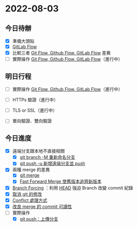 #  2022-08-03
## 今日待辦
- [x] 準備大頭貼
- [x] [GitLab Flow](GitLab%20Flow.md)
- [x] 比較三者 [Git Flow, Github Flow, GitLab Flow](../Git%20Flow/Git%20Flow,%20Github%20Flow,%20GitLab%20Flow.md) 差異
- [ ] 實際操作 [Git Flow, Github Flow, GitLab Flow](../Git%20Flow/Git%20Flow,%20Github%20Flow,%20GitLab%20Flow.md)（進行中）

## 明日行程
- [ ] 實際操作 [Git Flow, Github Flow, GitLab Flow](../Git%20Flow/Git%20Flow,%20Github%20Flow,%20GitLab%20Flow.md)（進行中）
- [ ] HTTPs 驗證（進行中）
- [ ] TLS or SSL（進行中）
- [ ] 單向驗證、雙向驗證


## 今日進度
- [x] 遠端分支跟本地不直接相關
	- [x] [git branch -M 重新命名分支](dontTrustYourLittleBrain/git%20branch%20-M%20重新命名分支.md)
	- [x] [git push -u 新增遠端分支並 push](dontTrustYourLittleBrain/git%20push%20-u%20新增遠端分支並%20push.md)
- [x] 兩種 merge 的差異 
	- [x] [git merge](dontTrustYourLittleBrain/git%20merge.md)
	- [x] [Fast Forward Merge 使舊版本追齊新版本](dontTrustYourLittleBrain/Fast%20Forward%20Merge%20使舊版本追齊新版本.md)
- [x] [Branch Forcing](dontTrustYourLittleBrain/Branch%20Forcing.md) ：利用 [HEAD](dontTrustYourLittleBrain/HEAD.md) 強迫 Branch 改變 commit 紀錄
- [x] [取消 git 的修改](dontTrustYourLittleBrain/取消%20git%20的修改.md)
- [x] [Conflict 處理方式](dontTrustYourLittleBrain/Conflict%20處理方式.md)
- [x] [改良 merge 的 commit 可讀性](dontTrustYourLittleBrain/改良%20merge%20的%20commit%20可讀性.md)
- [ ] 實際操作
	- [x] [git push：上傳分支](dontTrustYourLittleBrain/git%20push：上傳分支.md)